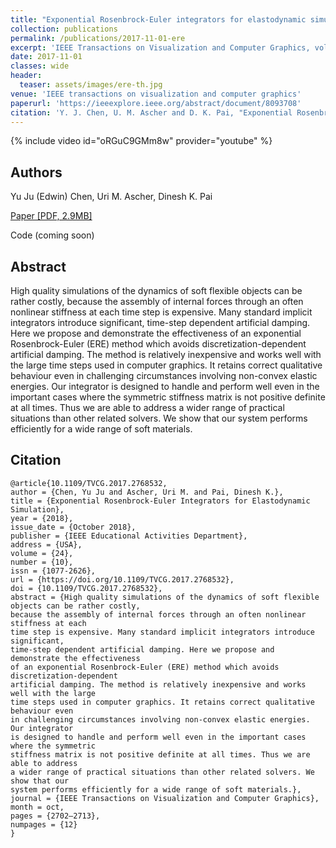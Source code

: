 ```yaml
---
title: "Exponential Rosenbrock-Euler integrators for elastodynamic simulation"
collection: publications
permalink: /publications/2017-11-01-ere
excerpt: 'IEEE Transactions on Visualization and Computer Graphics, vol. 24, no. 10, pp. 2702-2713, 1 Oct. 2018, doi: 10.1109/TVCG.2017.2768532.'
date: 2017-11-01
classes: wide
header:
  teaser: assets/images/ere-th.jpg
venue: 'IEEE transactions on visualization and computer graphics'
paperurl: 'https://ieeexplore.ieee.org/abstract/document/8093708'
citation: 'Y. J. Chen, U. M. Ascher and D. K. Pai, "Exponential Rosenbrock-Euler Integrators for Elastodynamic Simulation," in IEEE Transactions on Visualization and Computer Graphics, vol. 24, no. 10, pp. 2702-2713, 1 Oct. 2018, doi: 10.1109/TVCG.2017.2768532.'
---
```


{% include video id="oRGuC9GMm8w" provider="youtube" %}

## Authors
 
Yu Ju (Edwin) Chen, Uri M. Ascher, Dinesh K. Pai

[<i class="far fa-file-alt"></i> Paper [PDF, 2.9MB]](https://www.cs.ubc.ca/~ascher/papers/cap.pdf)
 

<i class="far fa-file-code"></i> Code (coming soon)


## Abstract 
High quality simulations of the dynamics of soft flexible objects can be rather costly, because the assembly of internal forces
through an often nonlinear stiffness at each time step is expensive. Many standard implicit integrators introduce significant, time-step
dependent artificial damping. Here we propose and demonstrate the effectiveness of an exponential Rosenbrock-Euler (ERE) method
which avoids discretization-dependent artificial damping. The method is relatively inexpensive and works well with the large time steps
used in computer graphics. It retains correct qualitative behaviour even in challenging circumstances involving non-convex elastic
energies. Our integrator is designed to handle and perform well even in the important cases where the symmetric stiffness matrix is not
positive definite at all times. Thus we are able to address a wider range of practical situations than other related solvers. We show that
our system performs efficiently for a wide range of soft materials.


## Citation 
```
@article{10.1109/TVCG.2017.2768532,
author = {Chen, Yu Ju and Ascher, Uri M. and Pai, Dinesh K.},
title = {Exponential Rosenbrock-Euler Integrators for Elastodynamic Simulation},
year = {2018},
issue_date = {October 2018},
publisher = {IEEE Educational Activities Department},
address = {USA},
volume = {24},
number = {10},
issn = {1077-2626},
url = {https://doi.org/10.1109/TVCG.2017.2768532},
doi = {10.1109/TVCG.2017.2768532},
abstract = {High quality simulations of the dynamics of soft flexible objects can be rather costly,
because the assembly of internal forces through an often nonlinear stiffness at each
time step is expensive. Many standard implicit integrators introduce significant,
time-step dependent artificial damping. Here we propose and demonstrate the effectiveness
of an exponential Rosenbrock-Euler (ERE) method which avoids discretization-dependent
artificial damping. The method is relatively inexpensive and works well with the large
time steps used in computer graphics. It retains correct qualitative behaviour even
in challenging circumstances involving non-convex elastic energies. Our integrator
is designed to handle and perform well even in the important cases where the symmetric
stiffness matrix is not positive definite at all times. Thus we are able to address
a wider range of practical situations than other related solvers. We show that our
system performs efficiently for a wide range of soft materials.},
journal = {IEEE Transactions on Visualization and Computer Graphics},
month = oct,
pages = {2702–2713},
numpages = {12}
}
```